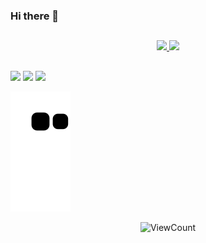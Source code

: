 ### Hi there 👋


##
<div align="center">
  <a href="https://github.com/LanguageStructure">
  <img height="180em" src="https://github-readme-stats.vercel.app/api?username=LanguageStructure&show_icons=true&theme=dracula&include_all_commits=true&count_private=true"/>
  <img height="180em" src="https://github-readme-stats.vercel.app/api/top-langs/?username=LanguageStructure&layout=compact&langs_count=7&theme=dracula"/>
</div>


  ##
  
  <div> 
  <a href="https://www.twitter.com/fthorstensen" target="_blank"><img src="https://img.shields.io/badge/twitter-blue?style=for-the-badge&logo=twitter&logoColor=white" target="_blank"></a>
  <a href="https://instagram.com/ffg13brde" target="_blank"><img src="https://img.shields.io/badge/-Instagram-%23E4405F?style=for-the-badge&logo=instagram&logoColor=white" target="_blank"></a>
  <a href = "mailto:fmfgerard@gmail.com"><img src="https://img.shields.io/badge/-Gmail-%23333?style=for-the-badge&logo=gmail&logoColor=white" target="_blank"></a>
 
 
  ![Snake animation](https://github.com/rafaballerini/rafaballerini/blob/output/github-contribution-grid-snake.svg)
 
</div>

  <p align="center">
  <img alt="ViewCount" src="https://views.whatilearened.today/views/github/LanguageStructure/onimur.svg" />
</p>
